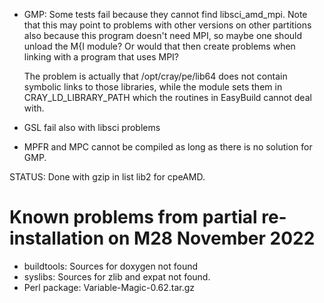   * GMP: Some tests fail because they cannot find libsci_amd_mpi.
    Note that this may point to problems with other versions on other
    partitions also because this program doesn't need MPI, so maybe
    one should unload the M{I module? Or would that then create problems
    when linking with a program that uses MPI?
    
    The problem is actually that /opt/cray/pe/lib64 does not contain 
    symbolic links to those libraries, while the module sets them in
    CRAY_LD_LIBRARY_PATH which the routines in EasyBuild cannot deal
    with.
  * GSL fail also with libsci problems
  * MPFR and MPC cannot be compiled as long as there is no solution for 
    GMP.

  
STATUS: Done with gzip in list lib2 for cpeAMD.
  
# Known problems from partial re-installation on M28 November 2022

  * buildtools: Sources for doxygen not found
  * syslibs: Sources for zlib and expat not found.
  * Perl package: Variable-Magic-0.62.tar.gz
  